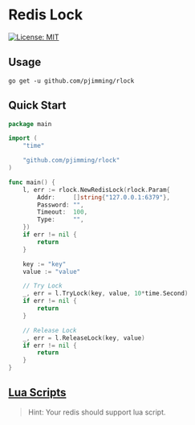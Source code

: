 # Redis Lock

[![License: MIT](https://img.shields.io/badge/License-MIT-yellow.svg)](https://opensource.org/licenses/MIT)

## Usage
```shell
go get -u github.com/pjimming/rlock
```

## Quick Start

```go
package main

import (
	"time"

	"github.com/pjimming/rlock"
)

func main() {
	l, err := rlock.NewRedisLock(rlock.Param{
		Addr:     []string{"127.0.0.1:6379"},
		Password: "",
		Timeout:  100,
		Type:     "",
	})
	if err != nil {
		return
	}

	key := "key"
	value := "value"

	// Try Lock
	_, err = l.TryLock(key, value, 10*time.Second)
	if err != nil {
		return
	}

	// Release Lock
	_, err = l.ReleaseLock(key, value)
	if err != nil {
		return
	}
}
```

## [Lua Scripts](./lua.md)
> Hint: Your redis should support lua script.